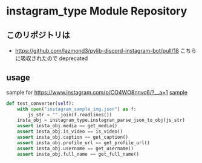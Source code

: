 # instagram_type Module Repository

## このリポジトリは
- https://github.com/lazmond3/pylib-discord-instagram-bot/pull/18
こちらに吸収されたので deprecated

## usage

sample for https://www.instagram.com/p/CO4WO8nnvc6/?__a=1
[sample](sample2_multiple_image.json)

```python
def test_converter(self):
    with open("instagram_sample_img.json") as f:
        js_str = "".join(f.readlines())
    insta_obj = instagram_type.instagran_parse_json_to_obj(js_str)
    assert insta_obj.media == get_media()
    assert insta_obj.is_video == is_video()
    assert insta_obj.caption == get_caption()
    assert insta_obj.profile_url == get_profile_url()
    assert insta_obj.username == get_username()
    assert insta_obj.full_name == get_full_name()
```
